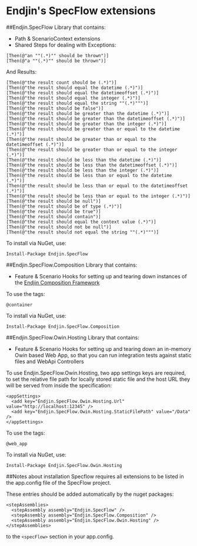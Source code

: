 # Endjin's SpecFlow extensions

##Endjin.SpecFlow
Library that contains:
- Path & ScenarioContext extensions
- Shared Steps for dealing with Exceptions:
```
[Then(@"an ""(.*)"" should be thrown")]
[Then(@"a ""(.*)"" should be thrown")]
```
And Results:
```
[Then(@"the result count should be (.*)")]
[Then(@"the result should equal the datetime (.*)")]
[Then(@"the result should equal the datetimeoffset (.*)")]
[Then(@"the result should equal the integer (.*)")]
[Then(@"the result should equal the string ""(.*)""")]
[Then(@"the result should be false")]
[Then(@"the result should be greater than the datetime (.*)")]
[Then(@"the result should be greater than the datetimeoffset (.*)")]
[Then(@"the result should be greater than the integer (.*)")]
[Then(@"the result should be greater than or equal to the datetime (.*)")]
[Then(@"the result should be greater than or equal to the datetimeoffset (.*)")]
[Then(@"the result should be greater than or equal to the integer (.*)")]
[Then(@"the result should be less than the datetime (.*)")]
[Then(@"the result should be less than the datetimeoffset (.*)")]
[Then(@"the result should be less than the integer (.*)")]
[Then(@"the result should be less than or equal to the datetime (.*)")]
[Then(@"the result should be less than or equal to the datetimeoffset (.*)")]
[Then(@"the result should be less than or equal to the integer (.*)")]
[Then(@"the result should be null")]
[Then(@"the result should be of type (.*)")]
[Then(@"the result should be true")]
[Then(@"the result should contain")]
[Then(@"the result should equal the context value (.*)")]
[Then(@"the result should not be null")]
[Then(@"the result should not equal the string ""(.*)""")]
```

To install via NuGet, use:
```
Install-Package Endjin.SpecFlow
```
##Endjin.SpecFlow.Composition
Library that contains:
- Feature & Scenario Hooks for setting up and tearing down instances of the [Endjin Composition Framework](https://github.com/endjin/Endjin.Composition)

To use the tags:
```
@container
```

To install via NuGet, use:
```
Install-Package Endjin.SpecFlow.Composition
```
##Endjin.SpecFlow.Owin.Hosting
Library that contains:
- Feature & Scenario Hooks for setting up and tearing down an in-memory Owin based Web App, so that you can run integration tests against static files and WebApi Controllers

To use Endjin.SpecFlow.Owin.Hosting, two app settings keys are required, to set the relative file path for locally stored static file and the host URL they will be served from inside the specification:

```
<appSettings>
  <add key="Endjin.SpecFlow.Owin.Hosting.Url" value="http://localhost:12345" />
  <add key="Endjin.SpecFlow.Owin.Hosting.StaticFilePath" value="/Data" />
</appSettings>
```
To use the tags:
```
@web_app
```
To install via NuGet, use:
```
Install-Package Endjin.SpecFlow.Owin.Hosting
```

##Notes about installation
Specflow requires all extensions to be listed in the app.config file of the SpecFlow project.

These entries should be added automatically by the nuget packages:
```
<stepAssemblies>
  <stepAssembly assembly="Endjin.SpecFlow" />
  <stepAssembly assembly="Endjin.SpecFlow.Composition" />
  <stepAssembly assembly="Endjin.SpecFlow.Owin.Hosting" />
</stepAssemblies>
```
to the ``<specFlow>`` section in your app.config.
